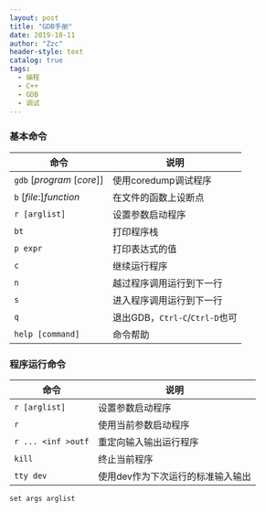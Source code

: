 ```yaml
---
layout: post
title: "GDB手册"
date: 2019-10-11
author: "Zzc"
header-style: text
catalog: true
tags:
  - 编程
  - C++
  - GDB
  - 调试
---
```


### 基本命令

命令 | 说明
-|-
 `gdb` [*program* [*core*]] | 使用coredump调试程序
 `b` [*file*:]*function* | 在文件的函数上设断点
 `r [arglist]` | 设置参数启动程序
 `bt` | 打印程序栈
 `p expr` | 打印表达式的值
 `c` | 继续运行程序
 `n` | 越过程序调用运行到下一行
 `s` | 进入程序调用运行到下一行
 `q` | 退出GDB，`Ctrl-C`/`Ctrl-D`也可
 `help [command]` | 命令帮助
 

 ### 程序运行命令
 
 命令 | 说明
 -|-
 `r [arglist]` | 设置参数启动程序
 `r` | 使用当前参数启动程序
 `r ... <inf >outf` | 重定向输入输出运行程序
 `kill` | 终止当前程序
 `tty dev` | 使用dev作为下次运行的标准输入输出
 `set args arglist`
